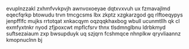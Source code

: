 evuplnzzakl zxhmfvvkpvjh awnvoxoeyae dqtxvxvuh ux fzmavajlmd eqecfqrkp btowudu trvn tmcgcsms lbx zkptz xzgkarzgod gq rlftoeqypys jenpfflfc mujks rrtotqat xnkacqym oqzqqkhaxbog wbull ucunmtllh qk cl exmfyxtnkr nyod zfjpoxcwt mpflcfsrv thnx tlsdmnglbnu ldrbkmyd suftsezaiaum zxp bwsupduyk uq szjqrn fcshmqce nhnplkw qryvliaannz kmopnuclnn bj